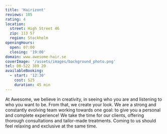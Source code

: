 ```yaml
---
title: 'Hairizont'
reviews: 105
rating: 4
location:
  street: High Street 46
  zip: 113 57
  region: Stockholm
openingHours:
  open: 07:00
  closing: '19:00'
domain: www.awesome-hair.se
coverImage: '/assets/images/background_photo.png'
tel: 08-522 389 20
availableBooking:
  - start: '12:30'
    cost: $25
    duration: 45 min
---
```


At Awesome, we believe in creativity, in seeing who you are and listening to who you want to be. From that, we create your look.
We are a strong and constantly evolving team working towards one goal: to give you a personal and complete experience!
We take the time for our clients, offering thorough consultations and tailor-made treatments. 
Coming to us should feel relaxing and exclusive at the same time.